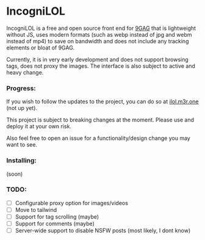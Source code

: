 # IncogniLOL

IncogniLOL is a free and open source front end for [9GAG](https://9gag.com) that is lightweight without JS, uses modern formats (such as webp instead of jpg and webm instead of mp4) to save on bandwidth and does not include any tracking elements or bloat of 9GAG.

Currently, it is in very early development and does not support browsing tags, does not proxy the images. The interface is also subject to active and heavy change.

### Progress:
If you wish to follow the updates to the project, you can do so at [ilol.m3r.one](https://ilol.m3r.one) (not up yet).

This project is subject to breaking changes at the moment. Please use and deploy it at your own risk.

Also feel free to open an issue for a functionality/design change you may want to see.

### Installing:
(soon)

### TODO:

 - [ ] Configurable proxy option for images/videos
 - [ ] Move to tailwind
 - [ ] Support for tag scrolling (maybe)
 - [ ] Support for comments (maybe)
 - [ ] Server-wide support to disable NSFW posts (most likely, I dont know)

